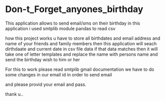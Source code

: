 # Don-t_Forget_anyones_birthday
This application allows to send email/sms on their birthday 
in this application i used smtplib module 
pandas to read csv

how this project works
u have to store all birthdates and email address and name of your friends and family members 
then this application will seach dirthdaate and current date in csv file data if that data matches then it will take 
one of letter templates and replace the name with persons name and send the birthday wish to him or her


For this to work please read smtplib gmail documentation
we have to do some changes in our email id in order to send email 

and please provid your email and pass.

thank u..
